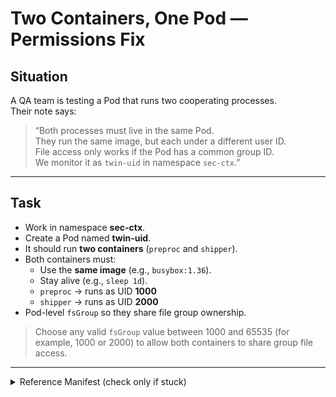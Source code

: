 # Two Containers, One Pod — Permissions Fix

## Situation

A QA team is testing a Pod that runs two cooperating processes.  
Their note says:

> “Both processes must live in the same Pod.  
> They run the same image, but each under a different user ID.  
> File access only works if the Pod has a common group ID.  
> We monitor it as `twin-uid` in namespace `sec-ctx`.”

---

## Task

- Work in namespace **sec-ctx**.  
- Create a Pod named **twin-uid**.  
- It should run **two containers** (`preproc` and `shipper`).  
- Both containers must:
  - Use the **same image** (e.g., `busybox:1.36`).  
  - Stay alive (e.g., `sleep 1d`).  
  - `preproc` → runs as UID **1000**  
  - `shipper` → runs as UID **2000**  
- Pod-level `fsGroup` so they share file group ownership.
 
    
> Choose any valid `fsGroup` value between 1000 and 65535 (for example, 1000 or 2000) to allow both containers to share group file access.


---


<details> <summary>Reference Manifest (check only if stuck)</summary>
  
```yaml
apiVersion: v1
kind: Pod
metadata:
  name: twin-uid
  namespace: sec-ctx
spec:
  securityContext:
    fsGroup: 3000
  containers:
  - name: preproc
    image: busybox:1.36
    securityContext:
      runAsUser: 1000
    command: ["sh","-c","sleep 1d"]
  - name: shipper
    image: busybox:1.36
    securityContext:
      runAsUser: 2000
    command: ["sh","-c","sleep 1d"]
```

</details>
